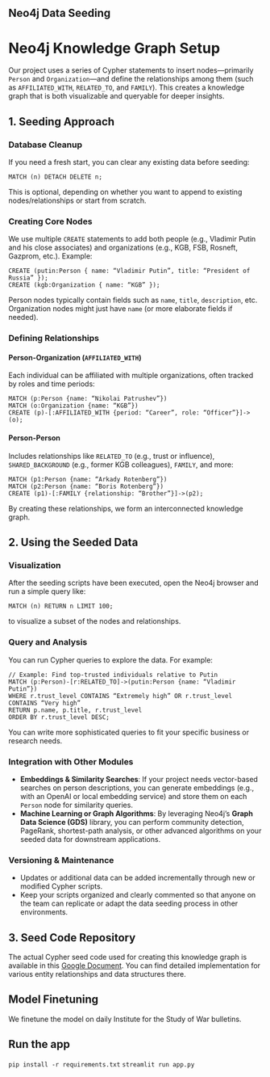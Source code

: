 ## Neo4j Data Seeding
# Neo4j Knowledge Graph Setup
Our project uses a series of Cypher statements to insert nodes—primarily `Person` and `Organization`—and define the relationships among them (such as `AFFILIATED_WITH`, `RELATED_TO`, and `FAMILY`). This creates a knowledge graph that is both visualizable and queryable for deeper insights.
## 1. Seeding Approach
### Database Cleanup
If you need a fresh start, you can clear any existing data before seeding:
```cypher
MATCH (n) DETACH DELETE n;
```
This is optional, depending on whether you want to append to existing nodes/relationships or start from scratch.
### Creating Core Nodes
We use multiple `CREATE` statements to add both people (e.g., Vladimir Putin and his close associates) and organizations (e.g., KGB, FSB, Rosneft, Gazprom, etc.). Example:
```cypher
CREATE (putin:Person { name: “Vladimir Putin”, title: “President of Russia” });
CREATE (kgb:Organization { name: “KGB” });
```
Person nodes typically contain fields such as `name`, `title`, `description`, etc. Organization nodes might just have `name` (or more elaborate fields if needed).
### Defining Relationships
#### Person-Organization (`AFFILIATED_WITH`)
Each individual can be affiliated with multiple organizations, often tracked by roles and time periods:
```cypher
MATCH (p:Person {name: “Nikolai Patrushev”})
MATCH (o:Organization {name: “KGB”})
CREATE (p)-[:AFFILIATED_WITH {period: “Career”, role: “Officer”}]->(o);
```
#### Person-Person
Includes relationships like `RELATED_TO` (e.g., trust or influence), `SHARED_BACKGROUND` (e.g., former KGB colleagues), `FAMILY`, and more:
```cypher
MATCH (p1:Person {name: “Arkady Rotenberg”})
MATCH (p2:Person {name: “Boris Rotenberg”})
CREATE (p1)-[:FAMILY {relationship: “Brother”}]->(p2);
```
By creating these relationships, we form an interconnected knowledge graph.
## 2. Using the Seeded Data
### Visualization
After the seeding scripts have been executed, open the Neo4j browser and run a simple query like:
```cypher
MATCH (n) RETURN n LIMIT 100;
```
to visualize a subset of the nodes and relationships.
### Query and Analysis
You can run Cypher queries to explore the data. For example:
```cypher
// Example: Find top-trusted individuals relative to Putin
MATCH (p:Person)-[r:RELATED_TO]->(putin:Person {name: “Vladimir Putin”})
WHERE r.trust_level CONTAINS “Extremely high” OR r.trust_level CONTAINS “Very high”
RETURN p.name, p.title, r.trust_level
ORDER BY r.trust_level DESC;
```
You can write more sophisticated queries to fit your specific business or research needs.
### Integration with Other Modules
- **Embeddings & Similarity Searches**: If your project needs vector-based searches on person descriptions, you can generate embeddings (e.g., with an OpenAI or local embedding service) and store them on each `Person` node for similarity queries.
- **Machine Learning or Graph Algorithms**: By leveraging Neo4j’s **Graph Data Science (GDS)** library, you can perform community detection, PageRank, shortest-path analysis, or other advanced algorithms on your seeded data for downstream applications.
### Versioning & Maintenance
- Updates or additional data can be added incrementally through new or modified Cypher scripts.
- Keep your scripts organized and clearly commented so that anyone on the team can replicate or adapt the data seeding process in other environments.
## 3. Seed Code Repository
The actual Cypher seed code used for creating this knowledge graph is available in this [Google Document](https://docs.google.com/document/d/1zC_tXdQWCQFqkRfh8uPAUj9gi7YJT_46IVtrPTGg4fU/edit?usp=sharing). You can find detailed implementation for various entity relationships and data structures there.
## Model Finetuning
We finetune the model on daily Institute for the Study of War bulletins.
## Run the app
`pip install -r requirements.txt`
`streamlit run app.py`